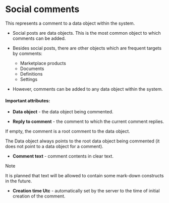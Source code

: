 # Social comments
This represents a comment to a data object within the system. 

- Social posts are data objects. This is the most common object to which comments can be added.

- Besides social posts, there are other objects which are frequent targets by comments:

    - Marketplace products
    - Documents
    - Definitions
    - Settings
    
- However, comments can be added to any data object within the system.

#### Important attributes:

- **Data object** - the data object being commented.

- **Reply to comment** - the comment to which the current comment replies. 

If empty, the comment is a root comment to the data object.

Тhe Data object always points to the root data object being commented (it does not point to a data object for a comment).

- **Comment text** - comment contents in clear text.

> [!Note]
> It is planned that text will be allowed to contain some mark-down constructs in the future.

- **Creation time Utc** - automatically set by the server to the time of initial creation of the comment.
